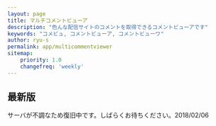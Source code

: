 ```yaml
---
layout: page
title: マルチコメントビューア
description: "色んな配信サイトのコメントを取得できるコメントビューアです"
keywords: "コメビュ, コメントビューア, コメントビューワ"
author: ryu-s
permalink: app/multicommentviewer
sitemap:
    priority: 1.0
    changefreq: 'weekly'	
---
```


## 最新版
サーバが不調なため復旧中です。しばらくお待ちください。2018/02/06  
<!--[v0.0.1](http://61.192.216.29/app/MultiCommentViewer_v0.0.1.zip)（2017/09/10） とりあえず作成。設定の保存変更機能、プラグイン機能無し。ふわっちのみ対応-->
